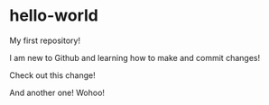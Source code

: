 # hello-world
My first repository!

I am new to Github and learning how to make and commit changes!

Check out this change!

And another one! Wohoo!
